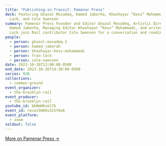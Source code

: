 ```yaml
---
title: "Publishing-in-Transit: Pamenar Press"
deck: Featuring Ghazal Mosadeq, Hamed Jaberha, Khashayar “Kess” Mohammadi, Fran
  Lock, and Cole Swensen
summary: Pamenar Press Founder and Editor Ghazal Mosadeq, Artistic Director
  Hamed Jaberha, Managing Editor Khashayar “Kess” Mohammadi, and writer Fran
  Lock join Rail contributor Cole Swensen for a conversation and reading.
people:
  - person: ghazal-mosadeq-1
  - person: hamed-jaberah
  - person: khashayar-kess-mohammadi
  - person: fran-lock
  - person: cole-swensen
date: 2023-10-26T13:00:00-0500
end_date: 2023-10-26T14:30:00-0500
series: 928
collections:
  - common-ground
event_organizer:
  - the-brooklyn-rail
event_producer:
  - the-brooklyn-rail
youtube_id: bbNmHKcm17k
event_id: recez5H8Os52SY9uK
event_platform:
  - zoom
soldout: false
---
```

[M﻿ore on Pamenar Press →](https://www.pamenarpress.com/)